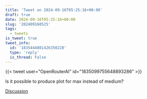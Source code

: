 ```yaml
---
title: 'Tweet on 2024-09-16T05:25:16+00:00'
draft: true
date: 2024-09-16T05:25:16+00:00
slug: '202409160525'
tags:
  - tweets
is_tweet: true
tweet_info:
  id: '1835444801426350228'
  type: 'reply'
  is_thread: False
---
```




{{< tweet user="OpenRouterAI" id="1835099755648893286" >}}

Is it possible to produce plot for max instead of medium?

[Discussion](https://x.com/sytelus/status/1835444801426350228)
